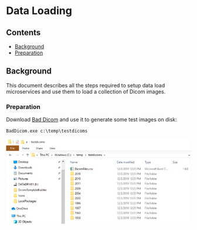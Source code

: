 # Data Loading

## Contents

- [Background](#background)
- [Preparation](#preparation)

## Background

This document describes all the steps required to setup data load microservices and use them to load a collection of Dicom images.

### Preparation

Download [Bad Dicom](https://github.com/HicServices/BadMedicine.Dicom/releases) and use it to generate some test images on disk:

```
BadDicom.exe c:\temp\testdicoms
```

![Test files in file explorer (windows)](./Images/DataLoading/testfiles.png)

